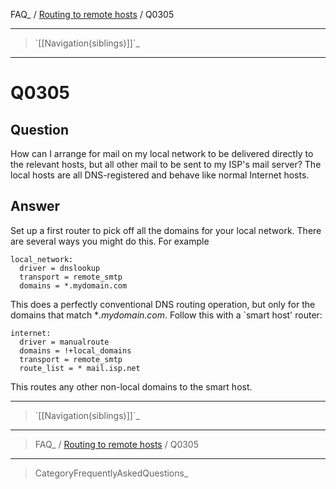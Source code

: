 FAQ\_ / [Routing to remote hosts](FAQ/Routing_to_remote_hosts) / Q0305

* * * * *

> \`[[Navigation(siblings)]]\`\_

* * * * *

Q0305
=====

Question
--------

How can I arrange for mail on my local network to be delivered directly
to the relevant hosts, but all other mail to be sent to my ISP's mail
server? The local hosts are all DNS-registered and behave like normal
Internet hosts.

Answer
------

Set up a first router to pick off all the domains for your local
network. There are several ways you might do this. For example

    local_network:
      driver = dnslookup
      transport = remote_smtp
      domains = *.mydomain.com

This does a perfectly conventional DNS routing operation, but only for
the domains that match \**.mydomain.com*. Follow this with a \`smart
host' router:

    internet:
      driver = manualroute
      domains = !+local_domains
      transport = remote_smtp
      route_list = * mail.isp.net

This routes any other non-local domains to the smart host.

* * * * *

> \`[[Navigation(siblings)]]\`\_

* * * * *

> FAQ\_ / [Routing to remote hosts](FAQ/Routing_to_remote_hosts) / Q0305

* * * * *

> CategoryFrequentlyAskedQuestions\_
